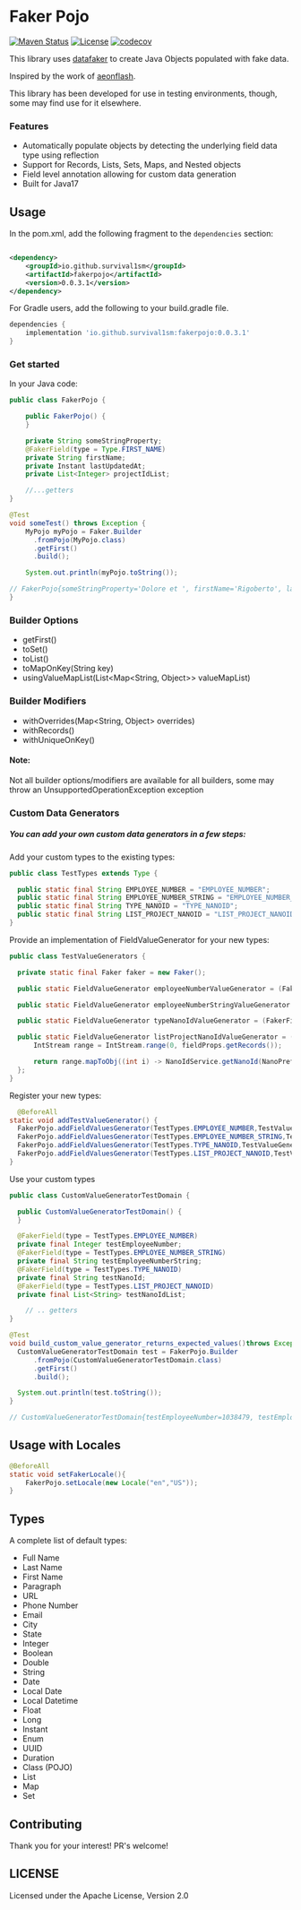 # Faker Pojo
[![Maven Status](https://maven-badges.herokuapp.com/maven-central/io.github.survival1sm/fakerpojo/badge.svg?style=flat)](http://mvnrepository.com/artifact/io.github.survival1sm/fakerpojo)
[![License](http://img.shields.io/:license-apache-brightgreen.svg)](http://www.apache.org/licenses/LICENSE-2.0.html)
[![codecov](https://codecov.io/github/Survival1sm/fakerpojo/branch/main/graph/badge.svg?token=ASX1GLNNNH)](https://codecov.io/github/Survival1sm/fakerpojo)

This library uses [datafaker](https://github.com/datafaker-net/datafaker) to create Java Objects populated with
fake data. 

Inspired by the work of [aeonflash](https://github.com/aeonflash).

This library has been developed for use in testing environments, though, some may find use for it elsewhere.

### Features

* Automatically populate objects by detecting the underlying field data type using reflection
* Support for Records, Lists, Sets, Maps, and Nested objects
* Field level annotation allowing for custom data generation
* Built for Java17

## Usage

In the pom.xml, add the following fragment to the `dependencies` section:

```xml

<dependency>
    <groupId>io.github.survival1sm</groupId>
    <artifactId>fakerpojo</artifactId>
    <version>0.0.3.1</version>
</dependency>
```

For Gradle users, add the following to your build.gradle file.

```groovy
dependencies {
    implementation 'io.github.survival1sm:fakerpojo:0.0.3.1'
}

```

### Get started

In your Java code:

```java
public class FakerPojo {

	public FakerPojo() {
	}

	private String someStringProperty;
	@FakerField(type = Type.FIRST_NAME)
	private String firstName;
	private Instant lastUpdatedAt;
	private List<Integer> projectIdList;

	//...getters
}
```

```java
@Test
void someTest() throws Exception {
    MyPojo myPojo = Faker.Builder
      .fromPojo(MyPojo.class)
      .getFirst()
      .build();

    System.out.println(myPojo.toString());

// FakerPojo{someStringProperty='Dolore et ', firstName='Rigoberto', lastUpdatedAt=2019-07-05T02:37:58.910Z, projectIdList=[228099, 443978]}
}
```

### Builder Options

* getFirst()
* toSet()
* toList()
* toMapOnKey(String key)
* usingValueMapList(List<Map<String, Object>> valueMapList)

### Builder Modifiers

* withOverrides(Map<String, Object> overrides)
* withRecords()
* withUniqueOnKey()

#### Note:

Not all builder options/modifiers are available for all builders, some may throw an UnsupportedOperationException
exception

### Custom Data Generators

##### You can add your own custom data generators in a few steps:

Add your custom types to the existing types:

```java
public class TestTypes extends Type {

  public static final String EMPLOYEE_NUMBER = "EMPLOYEE_NUMBER";
  public static final String EMPLOYEE_NUMBER_STRING = "EMPLOYEE_NUMBER_STRING";
  public static final String TYPE_NANOID = "TYPE_NANOID";
  public static final String LIST_PROJECT_NANOID = "LIST_PROJECT_NANOID";
}
```

Provide an implementation of FieldValueGenerator for your new types:

```java
public class TestValueGenerators {

  private static final Faker faker = new Faker();

  public static FieldValueGenerator employeeNumberValueGenerator = (FakerFieldProps fieldProps) -> faker.number().numberBetween(20, 1200000);

  public static FieldValueGenerator employeeNumberStringValueGenerator = (FakerFieldProps fieldProps) -> String.valueOf(faker.number().numberBetween(20, 1200000));

  public static FieldValueGenerator typeNanoIdValueGenerator = (FakerFieldProps fieldProps) -> NanoIdService.getNanoId(NanoPrefix.type);

  public static FieldValueGenerator listProjectNanoIdValueGenerator = (FakerFieldProps fieldProps) -> {
      IntStream range = IntStream.range(0, fieldProps.getRecords());

      return range.mapToObj((int i) -> NanoIdService.getNanoId(NanoPrefix.project)).collect(Collectors.toList());
  };
}
```

Register your new types:

```java
  @BeforeAll
static void addTestValueGenerator() {
  FakerPojo.addFieldValuesGenerator(TestTypes.EMPLOYEE_NUMBER,TestValueGenerators.employeeNumberValueGenerator);
  FakerPojo.addFieldValuesGenerator(TestTypes.EMPLOYEE_NUMBER_STRING,TestValueGenerators.employeeNumberStringValueGenerator);
  FakerPojo.addFieldValuesGenerator(TestTypes.TYPE_NANOID,TestValueGenerators.typeNanoIdValueGenerator);
  FakerPojo.addFieldValuesGenerator(TestTypes.LIST_PROJECT_NANOID,TestValueGenerators.listProjectNanoIdValueGenerator);
}
```

Use your custom types

```java
public class CustomValueGeneratorTestDomain {

  public CustomValueGeneratorTestDomain() {
  }

  @FakerField(type = TestTypes.EMPLOYEE_NUMBER)
  private final Integer testEmployeeNumber;
  @FakerField(type = TestTypes.EMPLOYEE_NUMBER_STRING)
  private final String testEmployeeNumberString;
  @FakerField(type = TestTypes.TYPE_NANOID)
  private final String testNanoId;
  @FakerField(type = TestTypes.LIST_PROJECT_NANOID)
  private final List<String> testNanoIdList;

	// .. getters
}
```

```java
@Test
void build_custom_value_generator_returns_expected_values()throws Exception{
  CustomValueGeneratorTestDomain test = FakerPojo.Builder
      .fromPojo(CustomValueGeneratorTestDomain.class)
      .getFirst()
      .build();

  System.out.println(test.toString());
}

// CustomValueGeneratorTestDomain{testEmployeeNumber=1038479, testEmployeeNumberString='651836', testNanoId='TYP-ltwtfbRFst', testNanoIdList=[PRJ-vNB8cnxlPk, PRJ-5CG0RSpDx4]}
```

Usage with Locales
-----

```java
@BeforeAll
static void setFakerLocale(){
    FakerPojo.setLocale(new Locale("en","US"));
}
```

Types
-----

A complete list of default types:

* Full Name
* Last Name
* First Name
* Paragraph
* URL
* Phone Number
* Email
* City
* State
* Integer
* Boolean
* Double
* String
* Date
* Local Date
* Local Datetime
* Float
* Long
* Instant
* Enum
* UUID
* Duration
* Class (POJO)
* List
* Map
* Set

Contributing
-------------
Thank you for your interest! PR's welcome!

LICENSE
-------
Licensed under the Apache License, Version 2.0